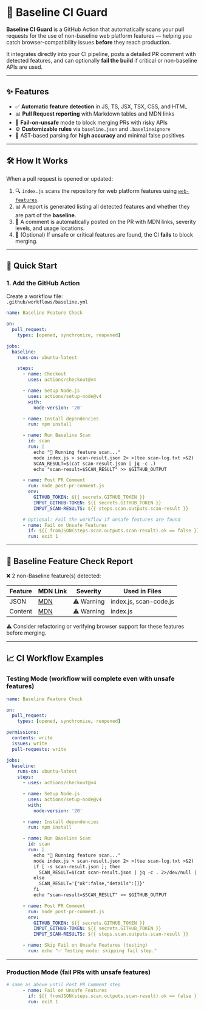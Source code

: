# 🔎 Baseline CI Guard

**Baseline CI Guard** is a GitHub Action that automatically scans your pull requests for the use of non-baseline web platform features — helping you catch browser-compatibility issues **before** they reach production.

It integrates directly into your CI pipeline, posts a detailed PR comment with detected features, and can optionally **fail the build** if critical or non-baseline APIs are used.

---

## ✨ Features

- ✅ **Automatic feature detection** in JS, TS, JSX, TSX, CSS, and HTML  
- 📊 **Pull Request reporting** with Markdown tables and MDN links  
- 🚨 **Fail-on-unsafe** mode to block merging PRs with risky APIs  
- ⚙️ **Customizable rules** via `baseline.json` and `.baselineignore`  
- 🧪 AST-based parsing for **high accuracy** and minimal false positives

---

## 🛠️ How It Works

When a pull request is opened or updated:

1. 🔍 `index.js` scans the repository for web platform features using [`web-features`](https://github.com/mdn/web-features).
2. 📊 A report is generated listing all detected features and whether they are part of the **baseline**.
3. 💬 A comment is automatically posted on the PR with MDN links, severity levels, and usage locations.
4. 🚦 (Optional) If unsafe or critical features are found, the CI **fails** to block merging.

---

## 🚀 Quick Start

### 1. Add the GitHub Action

Create a workflow file:  
`.github/workflows/baseline.yml`

```yaml
name: Baseline Feature Check

on:
  pull_request:
    types: [opened, synchronize, reopened]

jobs:
  baseline:
    runs-on: ubuntu-latest

    steps:
      - name: Checkout
        uses: actions/checkout@v4

      - name: Setup Node.js
        uses: actions/setup-node@v4
        with:
          node-version: '20'

      - name: Install dependencies
        run: npm install

      - name: Run Baseline Scan
        id: scan
        run: |
          echo "🔎 Running feature scan..."
          node index.js > scan-result.json 2> >(tee scan-log.txt >&2)
          SCAN_RESULT=$(cat scan-result.json | jq -c .)
          echo "scan-result=$SCAN_RESULT" >> $GITHUB_OUTPUT

      - name: Post PR Comment
        run: node post-pr-comment.js
        env:
          GITHUB_TOKEN: ${{ secrets.GITHUB_TOKEN }}
          INPUT_GITHUB-TOKEN: ${{ secrets.GITHUB_TOKEN }}
          INPUT_SCAN-RESULTS: ${{ steps.scan.outputs.scan-result }}

      # Optional: Fail the workflow if unsafe features are found
      - name: Fail on Unsafe Features
        if: ${{ fromJSON(steps.scan.outputs.scan-result).ok == false }}
        run: exit 1

```

---

## 🔎 Baseline Feature Check Report

❌ 2 non-Baseline feature(s) detected:

| Feature | MDN Link | Severity | Used in Files          |
|--------|----------|----------|------------------------|
| JSON   | [MDN](https://developer.mozilla.org/en-US/docs/Web/API/JSON) | ⚠️ Warning | index.js, scan-code.js |
| Content | [MDN](https://developer.mozilla.org/en-US/docs/Web/API/Content) | ⚠️ Warning | index.js              |

⚠️ Consider refactoring or verifying browser support for these features before merging.


---

## 📈 CI Workflow Examples

### Testing Mode (workflow will complete even with unsafe features)

```yaml
name: Baseline Feature Check

on:
  pull_request:
    types: [opened, synchronize, reopened]

permissions:
  contents: write
  issues: write
  pull-requests: write

jobs:
  baseline:
    runs-on: ubuntu-latest
    steps:
      - uses: actions/checkout@v4

      - name: Setup Node.js
        uses: actions/setup-node@v4
        with:
          node-version: '20'

      - name: Install dependencies
        run: npm install

      - name: Run Baseline Scan
        id: scan
        run: |
          echo "🔎 Running feature scan..."
          node index.js > scan-result.json 2> >(tee scan-log.txt >&2) || true
          if [ -s scan-result.json ]; then
            SCAN_RESULT=$(cat scan-result.json | jq -c . 2>/dev/null || echo '{"ok":false,"details":[]}')
          else
            SCAN_RESULT='{"ok":false,"details":[]}'
          fi
          echo "scan-result=$SCAN_RESULT" >> $GITHUB_OUTPUT

      - name: Post PR Comment
        run: node post-pr-comment.js
        env:
          GITHUB_TOKEN: ${{ secrets.GITHUB_TOKEN }}
          INPUT_GITHUB-TOKEN: ${{ secrets.GITHUB_TOKEN }}
          INPUT_SCAN-RESULTS: ${{ steps.scan.outputs.scan-result }}

      - name: Skip Fail on Unsafe Features (testing)
        run: echo "✅ Testing mode: skipping fail step."

```
---

### Production Mode (fail PRs with unsafe features)

```yaml
# same as above until Post PR Comment step
      - name: Fail on Unsafe Features
        if: ${{ fromJSON(steps.scan.outputs.scan-result).ok == false }}
        run: exit 1
```
